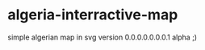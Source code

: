 algeria-interractive-map
========================

simple algerian map in svg
version 0.0.0.0.0.0.0.1 alpha ;)
